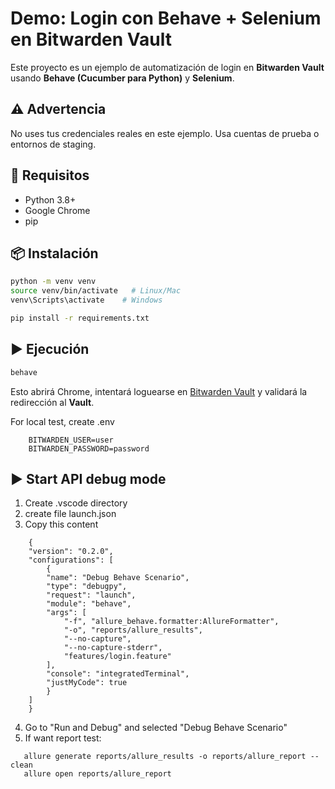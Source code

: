 # Demo: Login con Behave + Selenium en Bitwarden Vault

Este proyecto es un ejemplo de automatización de login en **Bitwarden Vault** usando **Behave (Cucumber para Python)** y **Selenium**.

## ⚠️ Advertencia
No uses tus credenciales reales en este ejemplo. Usa cuentas de prueba o entornos de staging.

## 🚀 Requisitos
- Python 3.8+
- Google Chrome
- pip

## 📦 Instalación
```bash
python -m venv venv
source venv/bin/activate   # Linux/Mac
venv\Scripts\activate    # Windows

pip install -r requirements.txt
```

## ▶️ Ejecución
```bash
behave
```

Esto abrirá Chrome, intentará loguearse en [Bitwarden Vault](https://vault.bitwarden.com/) y validará la redirección al **Vault**.

For local test, create .env
```Dockers
    BITWARDEN_USER=user
    BITWARDEN_PASSWORD=password
```

## ▶️ Start API debug mode

1. Create .vscode directory 
2. create file launch.json
3. Copy this content
```Dockers
    {
    "version": "0.2.0",
    "configurations": [
        {
        "name": "Debug Behave Scenario",
        "type": "debugpy",
        "request": "launch",
        "module": "behave",
        "args": [
            "-f", "allure_behave.formatter:AllureFormatter",
            "-o", "reports/allure_results",
            "--no-capture",
            "--no-capture-stderr",
            "features/login.feature"
        ],
        "console": "integratedTerminal",
        "justMyCode": true
        }
    ]
    }
```
4. Go to "Run and Debug" and selected "Debug Behave Scenario"
5. If want report test:
```Dockers
   allure generate reports/allure_results -o reports/allure_report --clean
   allure open reports/allure_report
```